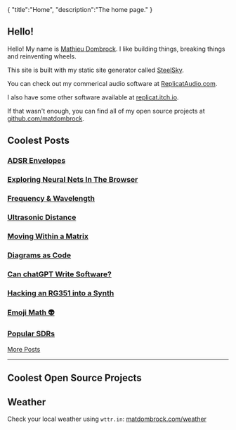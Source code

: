 <steelsky>
{
  "title":"Home",
  "description":"The home page."
}
</steelsky>

## Hello!

Hello! My name is [Mathieu Dombrock](/about). I like building things, breaking things and reinventing wheels.                                                                   

This site is built with my static site generator called [SteelSky](https://github.com/matdombrock/steelsky). 

You can check out my commerical audio software at [ReplicatAudio.com](https://replicataudio.com).

I also have some other software available at [replicat.itch.io](https://replicat.itch.io).

If that wasn't enough, you can find all of my open source projects at [github.com/matdombrock](https://github.com/matdombrock).

## Coolest Posts

### [ADSR Envelopes](/posts/adsr-env.html)
### [Exploring Neural Nets In The Browser](/posts/neural-web.html)
### [Frequency & Wavelength](/posts/frequency-and-wavelength.html)
### [Ultrasonic Distance](/posts/arduino-ultrasonic-distance.html)
### [Moving Within a Matrix](/posts/moving-within-a-matrix.html)
### [Diagrams as Code](/posts/mermaid.html)
### [Can chatGPT Write Software?](/posts/can-chatgpt-write-software.html)
### [Hacking an RG351 into a Synth](/posts/rg351-synth.html)
### [Emoji Math 👽](/posts/emoji-math.html)
### [Popular SDRs](/posts/popular-sdrs.html)

[More Posts](/posts)

<hr>

## Coolest Open Source Projects
<!--https://anmolgautam.com/repo-card/-->
<script src="https://tarptaeya.github.io/repo-card/repo-card.js"></script>

<div class="repo-card" data-repo="matdombrock/SteelSky" data-theme="dark-theme"></div>

<div class="repo-card" data-repo="matdombrock/minimalrss" data-theme="dark-theme"></div>

<div class="repo-card" data-repo="matdombrock/lifelab" data-theme="dark-theme"></div>

<div class="repo-card" data-repo="ReplicatAudio/DSPGraph" data-theme="dark-theme"></div>

<div class="repo-card" data-repo="matdombrock/AfterMath" data-theme="dark-theme"></div>

<div class="repo-card" data-repo="matdombrock/MatrixGL" data-theme="dark-theme"></div>

<div class="repo-card" data-repo="matdombrock/WiFi-Clock2" data-theme="dark-theme"></div>

<div class="repo-card" data-repo="ReplicatAudio/generative1" data-theme="dark-theme"></div>

## Weather
Check your local weather using `wttr.in`:
[matdombrock.com/weather](https://matdombrock.com/weather)
